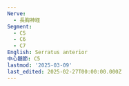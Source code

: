 ```yaml
---
Nerve:
  - 長胸神経
Segment:
  - C5
  - C6
  - C7
English: Serratus anterior
中心髄節: C5
lastmod: '2025-03-09'
last_edited: 2025-02-27T00:00:00.000Z
---
```



